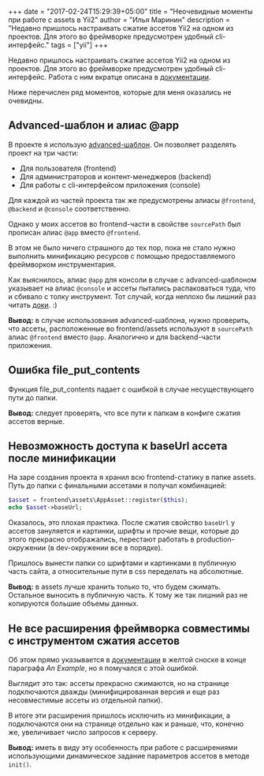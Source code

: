 +++
date = "2017-02-24T15:29:39+05:00"
title = "Неочевидные моменты при работе с assets в Yii2"
author = "Илья Маринин"
description = "Недавно пришлось настраивать сжатие ассетов Yii2 на одном из проектов. Для этого во фреймворке предусмотрен удобный cli-интерфейс."
tags = ["yii"]
+++

Недавно пришлось настраивать сжатие ассетов Yii2 на одном из проектов. Для этого во фреймворке предусмотрен удобный cli-интерфейс. Работа с ним вкратце описана в [документации](http://www.yiiframework.com/doc-2.0/guide-structure-assets.html#combining-compressing-assets).

Ниже перечислен ряд моментов, которые для меня оказались не очевидны.

## Advanced-шаблон и алиас @app

В проекте я использую [advanced-шаблон](https://github.com/yiisoft/yii2-app-advanced). Он позволяет разделять проект на три части:

* Для пользователя (frontend)
* Для администраторов и контент-менеджеров (backend)
* Для работы с cli-интерфейсом приложения (console)

Для каждой из частей проекта так же предусмотрены алиасы `@frontend`, `@backend` и `@console` соответственно.

Однако у моих ассетов во frontend-части в свойстве `sourcePath` был прописан алиас `@app` вместо `@frontend`.

В этом не было ничего страшного до тех пор, пока не стало нужно выполнить минификацию ресурсов с помощью предоставляемого фреймворком инструментария. 

Как выяснилось, алиас `@app` для консоли в случае с advanced-шаблоном указывает на алиас `@console` и ассеты пытались распаковаться туда, что и сбивало с толку инструмент. Тот случай, когда неплохо бы лишний раз читать [доки](https://github.com/yiisoft/yii2-app-advanced/blob/master/docs/guide/structure-path-aliases.md). :)

**Вывод:** в случае использования advanced-шаблона, нужно проверить, что ассеты, расположенные во frontend/assets используют в `sourcePath` алиас `@frontend` вместо `@app`. Аналогично и для backend-части приложения.

## Ошибка file_put_contents

Функция file_put_contents падает с ошибкой в случае несуществующего пути до папки.

**Вывод:** следует проверять, что все пути к папкам в конфиге сжатия ассетов верные.

## Невозможность доступа к baseUrl ассета после минификации

На заре создания проекта я хранил всю frontend-статику в папке assets. Путь до папки с финальными ассетами я получал комбинацией:

```php
$asset = frontend\assets\AppAsset::register($this);
echo $asset->baseUrl;
```

Оказалось, это плохая практика. После сжатия свойство `baseUrl` у ассетов зануляется и картинки, шрифты и прочие вещи, которые до этого прекрасно отображались, перестают работать в production-окружении (в dev-окружении все в порядке).

Пришлось вынести папки со шрифтами и картинками в публичную часть сайта, а относительные пути в css переделать на абсолютные.

**Вывод:** в assets лучше хранить только то, что будем сжимать. Остальное выносить в публичную часть. К тому же так лишний раз не копируются большие объемы данных.

## Не все расширения фреймворка совместимы с инструментом сжатия ассетов

Об этом прямо указывается в [документации](http://www.yiiframework.com/doc-2.0/guide-structure-assets.html#combining-compressing-assets) в желтой сноске в конце параграфа *An Example*, но я помучался с этой ошибкой. 

Выглядит это так: ассеты прекрасно сжимаются, но на странице подключаются дважды (минифицированная версия и еще раз несовместимые ассеты из отдельной папки). 

В итоге эти расширения пришлось исключить из минификации, а подключаются они на странице отдельно как и раньше, что, конечно же, увеличивает число запросов к серверу.

**Вывод:** иметь в виду эту особенность при работе с расширениями использующими динамическое задание параметров ассетов в методе `init()`.
